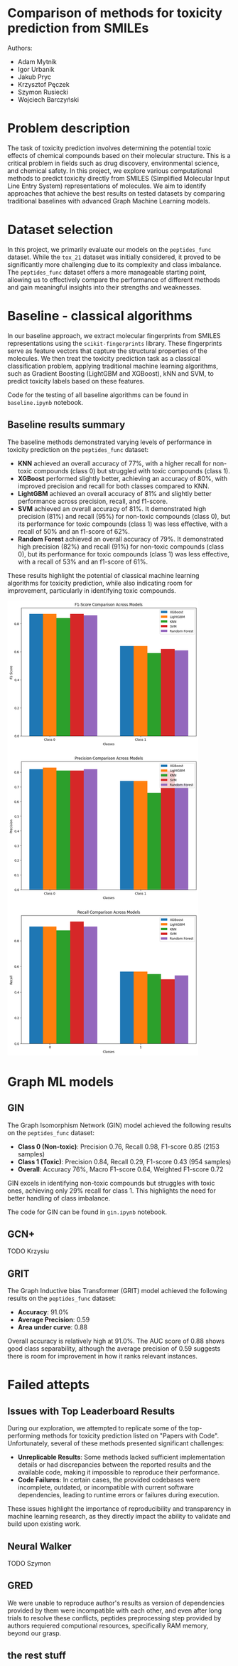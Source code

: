 # Comparison of methods for toxicity prediction from SMILEs

Authors:
- Adam Mytnik
- Igor Urbanik
- Jakub Pryc
- Krzysztof Pęczek
- Szymon Rusiecki
- Wojciech Barczyński

# Problem description

The task of toxicity prediction involves determining the potential toxic effects of chemical compounds based on their molecular structure. This is a critical problem in fields such as drug discovery, environmental science, and chemical safety. In this project, we explore various computational methods to predict toxicity directly from SMILES (Simplified Molecular Input Line Entry System) representations of molecules. We aim to identify approaches that achieve the best results on tested datasets by comparing traditional baselines with advanced Graph Machine Learning models.

# Dataset selection

In this project, we primarily evaluate our models on the `peptides_func` dataset. While the `tox_21` dataset was initially considered, it proved to be significantly more challenging due to its complexity and class imbalance. The `peptides_func` dataset offers a more manageable starting point, allowing us to effectively compare the performance of different methods and gain meaningful insights into their strengths and weaknesses.

# Baseline - classical algorithms

In our baseline approach, we extract molecular fingerprints from SMILES representations using the `scikit-fingerprints` library. These fingerprints serve as feature vectors that capture the structural properties of the molecules. We then treat the toxicity prediction task as a classical classification problem, applying traditional machine learning algorithms, such as Gradient Boosting (LightGBM and XGBoost), kNN and SVM, to predict toxicity labels based on these features.

Code for the testing of all baseline algorithms can be found in `baseline.ipynb` notebook.

## Baseline results summary
The baseline methods demonstrated varying levels of performance in toxicity prediction on the `peptides_func` dataset:

- **KNN** achieved an overall accuracy of 77%, with a higher recall for non-toxic compounds (class 0) but struggled with toxic compounds (class 1).
- **XGBoost** performed slightly better, achieving an accuracy of 80%, with improved precision and recall for both classes compared to KNN.
- **LightGBM** achieved an overall accuracy of 81% and slightly better performance across precision, recall, and f1-score.
- **SVM** achieved an overall accuracy of 81%. It demonstrated high precision (81%) and recall (95%) for non-toxic compounds (class 0), but its performance for toxic compounds (class 1) was less effective, with a recall of 50% and an f1-score of 62%.
- **Random Forest** achieved an overall accuracy of 79%. It demonstrated high precision (82%) and recall (91%) for non-toxic compounds (class 0), but its performance for toxic compounds (class 1) was less effective, with a recall of 53% and an f1-score of 61%.

These results highlight the potential of classical machine learning algorithms for toxicity prediction, while also indicating room for improvement, particularly in identifying toxic compounds.

![Baseline Results](assets/baseline_results.png)

# Graph ML models

## GIN

The Graph Isomorphism Network (GIN) model achieved the following results on the `peptides_func` dataset:

- **Class 0 (Non-toxic)**: Precision 0.76, Recall 0.98, F1-score 0.85 (2153 samples)
- **Class 1 (Toxic)**: Precision 0.84, Recall 0.29, F1-score 0.43 (954 samples)
- **Overall**: Accuracy 76%, Macro F1-score 0.64, Weighted F1-score 0.72

GIN excels in identifying non-toxic compounds but struggles with toxic ones, achieving only 29% recall for class 1. This highlights the need for better handling of class imbalance.

The code for GIN can be found in `gin.ipynb` notebook.

## GCN+

TODO Krzysiu

## GRIT

The Graph Inductive bias Transformer (GRIT) model achieved the following results on the `peptides_func` dataset:

- **Accuracy**: 91.0%
- **Average Precision**: 0.59
- **Area under curve**: 0.88

Overall accuracy is relatively high at 91.0%. The AUC score of 0.88 shows good class separability, although the average precision of 0.59 suggests there is room for improvement in how it ranks relevant instances.

# Failed attepts

## Issues with Top Leaderboard Results

During our exploration, we attempted to replicate some of the top-performing methods for toxicity prediction listed on "Papers with Code". Unfortunately, several of these methods presented significant challenges:

- **Unreplicable Results**: Some methods lacked sufficient implementation details or had discrepancies between the reported results and the available code, making it impossible to reproduce their performance.
- **Code Failures**: In certain cases, the provided codebases were incomplete, outdated, or incompatible with current software dependencies, leading to runtime errors or failures during execution.

These issues highlight the importance of reproducibility and transparency in machine learning research, as they directly impact the ability to validate and build upon existing work.

## Neural Walker

TODO Szymon

## GRED
We were unable to reproduce author's results as version of dependencies provided by them were incompatible with each other, and even after long trials to resolve these conflicts, peptides preprocessing step provided by authors requiered computional resources, specifically RAM memory, beyond our grasp.

## the rest stuff
